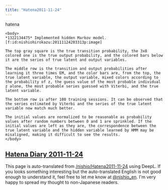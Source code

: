 ```yaml
---
title: "Hatena2011-11-24"
---
```


hatena

```
<body>
*1322134475* Implemented hidden Markov model.
[f:id:nishiohirokazu:20111124203313p:image]

The top gray square is the true transition probability, the 3x8 colored one is the true output probability, and the colored bars below it are the series of true latent and output variables.

The middle row is the transition and output probabilities after learning it three times EM, and the color bars are, from the top, the true latent variable, the output variable, mixed colors according to the probability of z, the guess value of the most probable individual z alone, the most probable series guessed with Viterbi, and the true latent variable.

The bottom row is after 100 training sessions. It can be observed that the series estimated by Viterbi and the series of the true latent variable now match much better.

The initial values are normalized to be reasonable as probability values after random numbers between 0 and 1 are sprinkled. If the initial values are left as they are, the correspondence between the true latent variable and the hidden variable learned by HMM may be misaligned, making it difficult to see the results.
</body>
```


[Hatena Diary 2011-11-24](https://nishiohirokazu.hatenadiary.org/archive/2011/11/24)
---
This page is auto-translated from [/nishio/Hatena2011-11-24](https://scrapbox.io/nishio/Hatena2011-11-24) using DeepL. If you looks something interesting but the auto-translated English is not good enough to understand it, feel free to let me know at [@nishio_en](https://twitter.com/nishio_en). I'm very happy to spread my thought to non-Japanese readers.